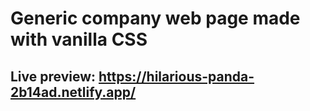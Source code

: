 # Generic company web page made with vanilla CSS

## Live preview: https://hilarious-panda-2b14ad.netlify.app/
